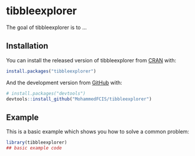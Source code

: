 
<!-- README.md is generated from README.Rmd. Please edit that file -->

# tibbleexplorer

<!-- badges: start -->

<!-- badges: end -->

The goal of tibbleexplorer is to …

## Installation

You can install the released version of tibbleexplorer from
[CRAN](https://CRAN.R-project.org) with:

``` r
install.packages("tibbleexplorer")
```

And the development version from [GitHub](https://github.com/) with:

``` r
# install.packages("devtools")
devtools::install_github("MohammedFCIS/tibbleexplorer")
```

## Example

This is a basic example which shows you how to solve a common problem:

``` r
library(tibbleexplorer)
## basic example code
```
